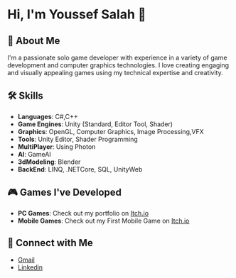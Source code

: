 # Hi, I'm Youssef Salah 👋

## 🚀 About Me
I'm a passionate solo game developer with experience in a variety of game development and computer graphics technologies. I love creating engaging and visually appealing games using my technical expertise and creativity.

## 🛠 Skills
- **Languages**: C#,C++
- **Game Engines**: Unity (Standard, Editor Tool, Shader)
- **Graphics**: OpenGL, Computer Graphics, Image Processing,VFX
- **Tools**: Unity Editor, Shader Programming
- **MultiPlayer**: Using Photon
- **AI**: GameAI
- **3dModeling**: Blender
- **BackEnd**: LINQ, .NETCore, SQL, UnityWeb

## 🎮 Games I've Developed
- **PC Games**: Check out my portfolio on [Itch.io](https://awsaf.itch.io/)
- **Mobile Games**: Check out my First Mobile Game on [Itch.io](https://awsaf.itch.io/cashmaster)

## 🔗 Connect with Me
- [Gmail](mailto:ysalahdev@gmail.com)
- [Linkedin](https://www.linkedin.com/in/ysalahdev/)
